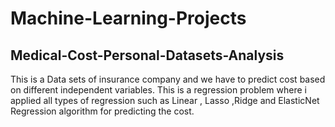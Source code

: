 # Machine-Learning-Projects
## Medical-Cost-Personal-Datasets-Analysis
This is a Data sets of insurance company and we have to predict cost based on different independent variables. This is a regression problem where i applied all types of regression such as Linear , Lasso ,Ridge and ElasticNet Regression algorithm for predicting the cost.
